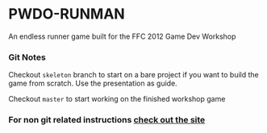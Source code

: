 PWDO-RUNMAN
===========

An endless runner game built for the FFC 2012 Game Dev Workshop

### Git Notes

Checkout `skeleton` branch to start on a bare project if you want to build the game from scratch. Use the presentation as guide.

Checkout `master` to start working on the finished workshop game

### For non git related instructions [check out the site](http://zerojuan.github.com/pwdo-runman)